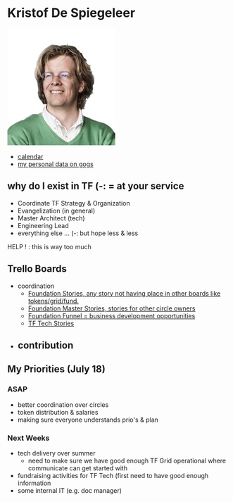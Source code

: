 # Kristof De Spiegeleer

![](images/kristof_de_spiegeleer.png)

- [calendar](https://calendar.google.com/calendar/embed?src=greenitglobe.com_tsjmu4ib6q6fq908187nuvc6v8%40group.calendar.google.com&ctz=Europe/Amsterdam)
- [my personal data on gogs](https://docs.grid.tf/threefold/data_team/raw/branch/master/team/varia/Kristof%20De%20Spiegeleer/kristof_despiegeleer.JPG)

## why do I exist in TF (-: = at your service

- Coordinate TF Strategy & Organization
- Evangelization (in general)
- Master Architect (tech)
- Engineering Lead
- everything else ... (-: but hope less & less

HELP ! : this is way too much

## Trello Boards

- coordination
    - [Foundation Stories, any story not having place in other boards like tokens/grid/fund.](https://trello.com/b/XrntkDvy/tfstories)
    - [Foundation Master Stories, stories for other circle owners](https://trello.com/b/hSmoJvN0/tfstoriesmasters)
    - [Foundation Funnel = business development opportunities](https://trello.com/b/ppTVxCcO/tffunnel)
    - [TF Tech Stories](https://trello.com/b/gPzYrjTJ/tftechstories)
- contribution
    - 
    
## My Priorities (July 18)

### ASAP

- better coordination over circles
- token distribution & salaries
- making sure everyone understands prio's & plan

### Next Weeks

- tech delivery over summer
   - need to make sure we have good enough TF Grid operational where communicate can get started with
- fundraising activities for TF Tech (first need to have good enough information 
- some internal IT (e.g. doc manager)
